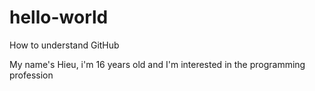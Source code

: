 # hello-world
How to understand GitHub

My name's Hieu, i'm 16 years old and
I'm interested in the programming profession
